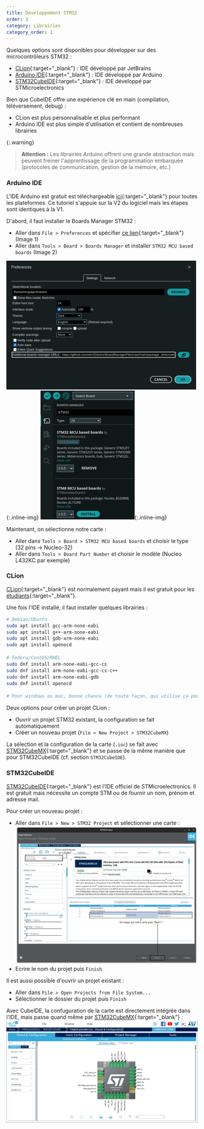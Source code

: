 ```yaml
---
title: Développement STM32
order: 3
category: Librairies
category_order: 1
---
```


Quelques options sont disponibles pour développer sur des microcontrôleurs STM32 :
- [CLion](https://www.jetbrains.com/clion/){:target="_blank"} : IDE développé par JetBrains
- [Arduino IDE](https://www.arduino.cc/en/Main/Software){:target="_blank"} : IDE développé par Arduino
- [STM32CubeIDE](https://www.st.com/en/development-tools/stm32cubeide.html){:target="_blank"} : IDE développé par STMicroelectronics

Bien que CubeIDE offre une expérience clé en main (compilation, téléversement, debug) :
- CLion est plus personnalisable et plus performant
- Arduino IDE est plus simple d'utilisation et contient de nombreuses librairies

{:.warning}
> **Attention :** Les librairies Arduino offrent une grande abstraction mais peuvent freiner l'apprentissage de la programmation embarquée
(protocoles de communication, gestion de la mémoire, etc.)

### Arduino IDE

L'IDE Arduino est gratuit est téléchargeable [ici](https://www.arduino.cc/en/software){:target="_blank"} pour toutes les plateformes.
Ce tutoriel s'appuie sur la V2 du logiciel mais les étapes sont identiques à la V1.

D'abord, il faut installer le Boards Manager STM32 :
- Aller dans `File > Preferences` et spécifier [ce lien](https://github.com/stm32duino/BoardManagerFiles/raw/main/package_stmicroelectronics_index.json){:target="_blank"} (Image 1)
- Aller dans `Tools > Board > Boards Manager` et installer `STM32 MCU based boards` (Image 2)

![Ajout Boards Manager](/images/IDEs/AIDE%20BM1.webp){:.inline-img}
![Installation Boards Manager STM32](/images/IDEs/AIDE%20BM2.webp){:.inline-img}

Maintenant, on sélectionne notre carte :
- Aller dans `Tools > Board > STM32 MCU based boards` et choisir le type (32 pins → Nucleo-32)
- Aller dans `Tools > Board Part Number` et choisir le modèle (Nucleo L432KC par exemple)

### CLion

[CLion](https://www.jetbrains.com/clion/download/){:target="_blank"} est normalement payant mais il est gratuit pour les [étudiants](https://www.jetbrains.com/shop/eform/students){:target="_blank"}.

Une fois l'IDE installé, il faut installer quelques librairies :
```bash
# Debian/Ubuntu
sudo apt install gcc-arm-none-eabi
sudo apt install g++-arm-none-eabi
sudo apt install gdb-arm-none-eabi
sudo apt install openocd

# Fedora/CentOS/RHEL
sudo dnf install arm-none-eabi-gcc-cs
sudo dnf install arm-none-eabi-gcc-cs-c++
sudo dnf install arm-none-eabi-gdb
sudo dnf install openocd

# Pour windows ou mac, bonne chance (de toute façon, qui utilise ça pour du dev ?)
```

Deux options pour créer un projet CLion :
- Ouvrir un projet STM32 existant, la configuration se fait automatiquement
- Créer un nouveau projet (`File > New Project > STM32CubeMX`)

La sélection et la configuration de la carte (`.ioc`) se fait avec [STM32CubeMX](https://www.st.com/en/development-tools/stm32cubemx.html){:target="_blank"} et se passe de la même manière que pour STM32CubeIDE (cf. section `STM32CubeIDE`).

### STM32CubeIDE

[STM32CubeIDE](https://www.st.com/en/development-tools/stm32cubeide.html){:target="_blank"} est l'IDE officiel de STMicroelectronics.
Il est gratuit mais nécessite un compte STM ou de fournir un nom, prénom et adresse mail.

Pour créer un nouveau projet :

- Aller dans `File > New > STM32 Project` et sélectionner une carte :
![Création d'un nouveau projet](/images/IDEs/CubeIDE%20BS.webp)
- Ecrire le nom du projet puis `Finish`

Il est aussi possible d'ouvrir un projet existant :
- Aller dans `File > Open Projects from File System...`
- Sélectionner le dossier du projet puis `Finish`

Avec CubeIDE, la confuguration de la carte est directement intégrée dans l'IDE, mais passe quand même par [STM32CubeMX](https://www.st.com/en/development-tools/stm32cubemx.html){:target="_blank"} :
![Configuration de la carte](/images/IDEs/CubeMX.webp)